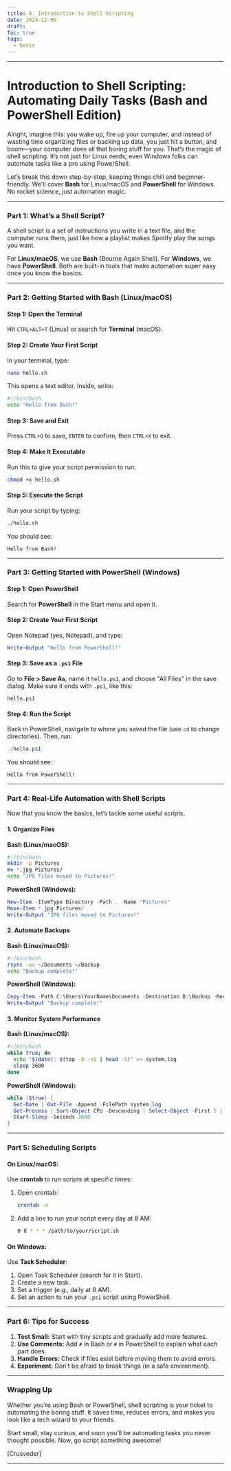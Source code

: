 ```yaml
---
title: 8. Introduction to Shell Scripting
date: 2024-12-06
draft: 
Toc: true
tags:
  - basic
---
```



---

# Introduction to Shell Scripting: Automating Daily Tasks (Bash and PowerShell Edition)

Alright, imagine this: you wake up, fire up your computer, and instead of wasting time organizing files or backing up data, you just hit a button, and boom—your computer does all that boring stuff for you. That’s the magic of shell scripting. It’s not just for Linux nerds; even Windows folks can automate tasks like a pro using PowerShell.

Let’s break this down step-by-step, keeping things chill and beginner-friendly. We'll cover **Bash** for Linux/macOS and **PowerShell** for Windows. No rocket science, just automation magic.

---

### Part 1: What’s a Shell Script?

A shell script is a set of instructions you write in a text file, and the computer runs them, just like how a playlist makes Spotify play the songs you want.

For **Linux/macOS**, we use **Bash** (Bourne Again Shell). For **Windows**, we have **PowerShell**. Both are built-in tools that make automation super easy once you know the basics.

---

### Part 2: Getting Started with Bash (Linux/macOS)

#### Step 1: Open the Terminal

Hit `CTRL+ALT+T` (Linux) or search for **Terminal** (macOS).

#### Step 2: Create Your First Script

In your terminal, type:

```bash
nano hello.sh
```

This opens a text editor. Inside, write:

```bash
#!/bin/bash
echo "Hello from Bash!"
```

#### Step 3: Save and Exit

Press `CTRL+O` to save, `ENTER` to confirm, then `CTRL+X` to exit.

#### Step 4: Make It Executable

Run this to give your script permission to run:

```bash
chmod +x hello.sh
```

#### Step 5: Execute the Script

Run your script by typing:

```bash
./hello.sh
```

You should see:

```
Hello from Bash!
```

---

### Part 3: Getting Started with PowerShell (Windows)

#### Step 1: Open PowerShell

Search for **PowerShell** in the Start menu and open it.

#### Step 2: Create Your First Script

Open Notepad (yes, Notepad), and type:

```powershell
Write-Output "Hello from PowerShell!"
```

#### Step 3: Save as a `.ps1` File

Go to **File > Save As**, name it `hello.ps1`, and choose "All Files" in the save dialog. Make sure it ends with `.ps1`, like this:

```
hello.ps1
```

#### Step 4: Run the Script

Back in PowerShell, navigate to where you saved the file (use `cd` to change directories). Then, run:

```powershell
./hello.ps1
```

You should see:

```
Hello from PowerShell!
```

---

### Part 4: Real-Life Automation with Shell Scripts

Now that you know the basics, let’s tackle some useful scripts.

#### **1. Organize Files**

**Bash (Linux/macOS):**

```bash
#!/bin/bash
mkdir -p Pictures
mv *.jpg Pictures/
echo "JPG files moved to Pictures!"
```

**PowerShell (Windows):**

```powershell
New-Item -ItemType Directory -Path . -Name "Pictures"
Move-Item *.jpg Pictures/
Write-Output "JPG files moved to Pictures!"
```

#### **2. Automate Backups**

**Bash (Linux/macOS):**

```bash
#!/bin/bash
rsync -av ~/Documents ~/Backup
echo "Backup complete!"
```

**PowerShell (Windows):**

```powershell
Copy-Item -Path C:\Users\YourName\Documents -Destination D:\Backup -Recurse
Write-Output "Backup complete!"
```

#### **3. Monitor System Performance**

**Bash (Linux/macOS):**

```bash
#!/bin/bash
while true; do
  echo "$(date): $(top -b -n1 | head -5)" >> system.log
  sleep 3600
done
```

**PowerShell (Windows):**

```powershell
while ($true) {
  Get-Date | Out-File -Append -FilePath system.log
  Get-Process | Sort-Object CPU -Descending | Select-Object -First 5 | Out-File -Append -FilePath system.log
  Start-Sleep -Seconds 3600
}
```

---

### Part 5: Scheduling Scripts

#### **On Linux/macOS:**

Use **crontab** to run scripts at specific times:

1. Open crontab:
    
    ```bash
    crontab -e
    ```
    
2. Add a line to run your script every day at 8 AM:
    
    ```bash
    0 8 * * * /path/to/your/script.sh
    ```
    

#### **On Windows:**

Use **Task Scheduler**:

1. Open Task Scheduler (search for it in Start).
2. Create a new task.
3. Set a trigger (e.g., daily at 8 AM).
4. Set an action to run your `.ps1` script using PowerShell.

---

### Part 6: Tips for Success

1. **Test Small:** Start with tiny scripts and gradually add more features.
2. **Use Comments:** Add `#` in Bash or `#` in PowerShell to explain what each part does.
3. **Handle Errors:** Check if files exist before moving them to avoid errors.
4. **Experiment:** Don’t be afraid to break things (in a safe environment).

---

### Wrapping Up

Whether you’re using Bash or PowerShell, shell scripting is your ticket to automating the boring stuff. It saves time, reduces errors, and makes you look like a tech wizard to your friends.

Start small, stay curious, and soon you’ll be automating tasks you never thought possible. Now, go script something awesome!

[Crusveder]


---